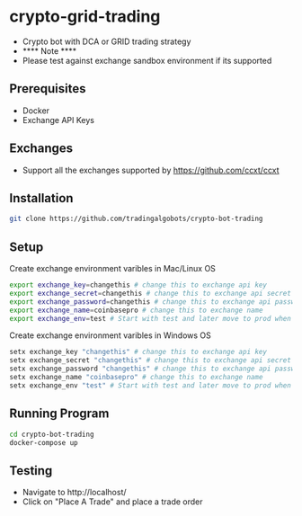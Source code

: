 # crypto-grid-trading

- Crypto bot with DCA or GRID trading strategy
- **** Note ****
- Please test against exchange sandbox environment if its supported

## Prerequisites

- Docker
- Exchange API Keys

## Exchanges

- Support all the exchanges supported by https://github.com/ccxt/ccxt

## Installation

```sh
git clone https://github.com/tradingalgobots/crypto-bot-trading
```

## Setup

Create exchange environment varibles in Mac/Linux OS

```sh
export exchange_key=changethis # change this to exchange api key
export exchange_secret=changethis # change this to exchange api secret
export exchange_password=changethis # change this to exchange api password. Only some exchanges require this.
export exchange_name=coinbasepro # change this to exchange name
export exchange_env=test # Start with test and later move to prod when comfortable
```

Create exchange environment varibles in Windows OS

```sh
setx exchange_key "changethis" # change this to exchange api key
setx exchange_secret "changethis" # change this to exchange api secret
setx exchange_password "changethis" # change this to exchange api password. Only some exchanges require this.
setx exchange_name "coinbasepro" # change this to exchange name
setx exchange_env "test" # Start with test and later move to prod when comfortable
```

## Running Program

```sh
cd crypto-bot-trading
docker-compose up
```

## Testing

- Navigate to http://localhost/
- Click on "Place A Trade" and place a trade order
